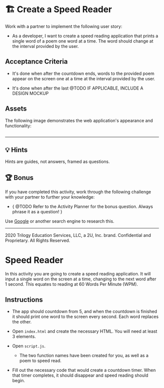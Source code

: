 # 🏗️ Create a Speed Reader

Work with a partner to implement the following user story:

* As a developer, I want to create a speed reading application that prints a single word of a poem one word at a time. The word should change at the interval provided by the user.

## Acceptance Criteria

* It's done when after the countdown ends, words to the provided poem appear on the screen one at a time at the interval provided by the user.

* It's done when after the last 
@TODO IF APPLICABLE, INCLUDE A DESIGN MOCKUP

## Assets

The following image demonstrates the web application's appearance and functionality:

![]()

---

## 💡 Hints

Hints are guides, not answers, framed as questions. 

## 🏆 Bonus

If you have completed this activity, work through the following challenge with your partner to further your knowledge:

* { @TODO Refer to the Activity Planner for the bonus question. Always phrase it as a question! } 

Use [Google](https://www.google.com) or another search engine to research this.

---
2020 Trilogy Education Services, LLC, a 2U, Inc. brand. Confidential and Proprietary. All Rights Reserved.













# Speed Reader 

In this activity you are going to create a speed reading application. It will input a single word on the screen at a time, changing to the next word after 1 second. This equates to reading at 60 Words Per Minute (WPM).

## Instructions

* The app should countdown from 5, and when the countdown is finished it should print one word to the screen every second. Each word replaces the other.

* Open `index.html` and create the necessary HTML. You will need at least 3 elements.

* Open `script.js`.

  * The two function names have been created for you, as well as a poem to speed read.

* Fill out the necessary code that would create a countdown timer. When that timer completes, it should disappear and speed reading should begin.
